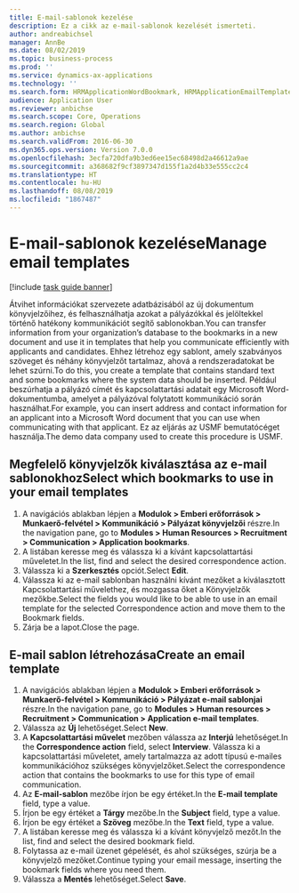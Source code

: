 ```yaml
---
title: E-mail-sablonok kezelése
description: Ez a cikk az e-mail-sablonok kezelését ismerteti.
author: andreabichsel
manager: AnnBe
ms.date: 08/02/2019
ms.topic: business-process
ms.prod: ''
ms.service: dynamics-ax-applications
ms.technology: ''
ms.search.form: HRMApplicationWordBookmark, HRMApplicationEmailTemplate
audience: Application User
ms.reviewer: anbichse
ms.search.scope: Core, Operations
ms.search.region: Global
ms.author: anbichse
ms.search.validFrom: 2016-06-30
ms.dyn365.ops.version: Version 7.0.0
ms.openlocfilehash: 3ecfa720dfa9b3ed6ee15ec68498d2a46612a9ae
ms.sourcegitcommit: a368682f9cf3897347d155f1a2d4b33e555cc2c4
ms.translationtype: HT
ms.contentlocale: hu-HU
ms.lasthandoff: 08/08/2019
ms.locfileid: "1867487"
---
```

# <a name="manage-email-templates"></a><span data-ttu-id="330c5-103">E-mail-sablonok kezelése</span><span class="sxs-lookup"><span data-stu-id="330c5-103">Manage email templates</span></span>

[!include [task guide banner](../../includes/task-guide-banner.md)]

<span data-ttu-id="330c5-104">Átvihet információkat szervezete adatbázisából az új dokumentum könyvjelzőihez, és felhasználhatja azokat a pályázókkal és jelöltekkel történő hatékony kommunikációt segítő sablonokban.</span><span class="sxs-lookup"><span data-stu-id="330c5-104">You can transfer information from your organization’s database to the bookmarks in a new document and use it in templates that help you communicate efficiently with applicants and candidates.</span></span> <span data-ttu-id="330c5-105">Ehhez létrehoz egy sablont, amely szabványos szöveget és néhány könyvjelzőt tartalmaz, ahová a rendszeradatokat be lehet szúrni.</span><span class="sxs-lookup"><span data-stu-id="330c5-105">To do this, you create a template that contains standard text and some bookmarks where the system data should be inserted.</span></span> <span data-ttu-id="330c5-106">Például beszúrhatja a pályázó címét és kapcsolattartási adatait egy Microsoft Word-dokumentumba, amelyet a pályázóval folytatott kommunikáció során használhat.</span><span class="sxs-lookup"><span data-stu-id="330c5-106">For example, you can insert address and contact information for an applicant into a Microsoft Word document that you can use when communicating with that applicant.</span></span> <span data-ttu-id="330c5-107">Ez az eljárás az USMF bemutatócéget használja.</span><span class="sxs-lookup"><span data-stu-id="330c5-107">The demo data company used to create this procedure is USMF.</span></span>


## <a name="select-which-bookmarks-to-use-in-your-email-templates"></a><span data-ttu-id="330c5-108">Megfelelő könyvjelzők kiválasztása az e-mail sablonokhoz</span><span class="sxs-lookup"><span data-stu-id="330c5-108">Select which bookmarks to use in your email templates</span></span>
1. <span data-ttu-id="330c5-109">A navigációs ablakban lépjen a **Modulok > Emberi erőforrások > Munkaerő-felvétel > Kommunikáció > Pályázat könyvjelzői** részre.</span><span class="sxs-lookup"><span data-stu-id="330c5-109">In the navigation pane, go to **Modules > Human Resources > Recruitment > Communication > Application bookmarks**.</span></span>
2. <span data-ttu-id="330c5-110">A listában keresse meg és válassza ki a kívánt kapcsolattartási műveletet.</span><span class="sxs-lookup"><span data-stu-id="330c5-110">In the list, find and select the desired correspondence action.</span></span>
3. <span data-ttu-id="330c5-111">Válassza ki a **Szerkesztés** opciót.</span><span class="sxs-lookup"><span data-stu-id="330c5-111">Select **Edit**.</span></span>
4. <span data-ttu-id="330c5-112">Válassza ki az e-mail sablonban használni kívánt mezőket a kiválasztott Kapcsolattartási művelethez, és mozgassa őket a Könyvjelzők mezőkbe.</span><span class="sxs-lookup"><span data-stu-id="330c5-112">Select the fields you would like to be able to use in an email template for the selected Correspondence action and move them to the Bookmark fields.</span></span>  
5. <span data-ttu-id="330c5-113">Zárja be a lapot.</span><span class="sxs-lookup"><span data-stu-id="330c5-113">Close the page.</span></span>

## <a name="create-an-email-template"></a><span data-ttu-id="330c5-114">E-mail sablon létrehozása</span><span class="sxs-lookup"><span data-stu-id="330c5-114">Create an email template</span></span>
1. <span data-ttu-id="330c5-115">A navigációs ablakban lépjen a **Modulok > Emberi erőforrások > Munkaerő-felvétel > Kommunikáció > Pályázat e-mail sablonjai** részre.</span><span class="sxs-lookup"><span data-stu-id="330c5-115">In the navigation pane, go to **Modules > Human resources > Recruitment > Communication > Application e-mail templates**.</span></span>
2. <span data-ttu-id="330c5-116">Válassza az **Új** lehetőséget.</span><span class="sxs-lookup"><span data-stu-id="330c5-116">Select **New**.</span></span>
3. <span data-ttu-id="330c5-117">A **Kapcsolattartási művelet** mezőben válassza az **Interjú** lehetőséget.</span><span class="sxs-lookup"><span data-stu-id="330c5-117">In the **Correspondence action** field, select **Interview**.</span></span> <span data-ttu-id="330c5-118">Válassza ki a kapcsolattartási műveletet, amely tartalmazza az adott típusú e-mailes kommunikációhoz szükséges könyvjelzőket.</span><span class="sxs-lookup"><span data-stu-id="330c5-118">Select the correspondence action that contains the bookmarks to use for this type of email communication.</span></span>  
4. <span data-ttu-id="330c5-119">Az **E-mail-sablon** mezőbe írjon be egy értéket.</span><span class="sxs-lookup"><span data-stu-id="330c5-119">In the **E-mail template** field, type a value.</span></span>
5. <span data-ttu-id="330c5-120">Írjon be egy értéket a **Tárgy** mezőbe.</span><span class="sxs-lookup"><span data-stu-id="330c5-120">In the **Subject** field, type a value.</span></span>
6. <span data-ttu-id="330c5-121">Írjon be egy értéket a **Szöveg** mezőbe.</span><span class="sxs-lookup"><span data-stu-id="330c5-121">In the **Text** field, type a value.</span></span>
7. <span data-ttu-id="330c5-122">A listában keresse meg és válassza ki a kívánt könyvjelző mezőt.</span><span class="sxs-lookup"><span data-stu-id="330c5-122">In the list, find and select the desired bookmark field.</span></span>
8. <span data-ttu-id="330c5-123">Folytassa az e-mail üzenet gépelését, és ahol szükséges, szúrja be a könyvjelző mezőket.</span><span class="sxs-lookup"><span data-stu-id="330c5-123">Continue typing your email message, inserting the bookmark fields where you need them.</span></span>
9. <span data-ttu-id="330c5-124">Válassza a **Mentés** lehetőséget.</span><span class="sxs-lookup"><span data-stu-id="330c5-124">Select **Save**.</span></span>

